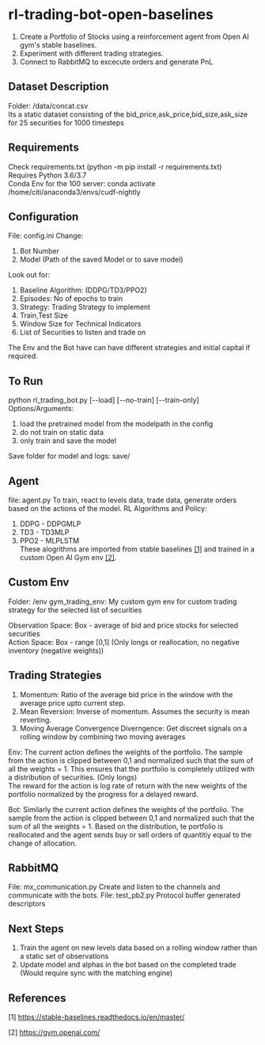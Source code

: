 
# rl-trading-bot-open-baselines
1) Create a Portfolio of Stocks using a reinforcement agent from Open AI gym's stable baselines.
2) Experiment with different trading strategies.
3) Connect to RabbitMQ to excecute orders and generate PnL


## Dataset Description
Folder: /data/concat.csv </br>
Its a static dataset consisting of the bid_price,ask_price,bid_size,ask_size for 25 securities for 1000 timesteps

## Requirements
Check requirements.txt (python -m pip install -r requirements.txt) </br>
Requires Python 3.6/3.7 </br>
Conda Env for the 100 server: conda activate /home/citi/anaconda3/envs/cudf-nightly



## Configuration
File: config.ini
Change:
1) Bot Number
2) Model (Path of the saved Model or to save model)

Look out for:
1) Baseline Algorithm: (DDPG/TD3/PPO2)
2) Episodes: No of epochs to train
3) Strategy: Trading Strategy to implement
4) Train,Test Size
5) Window Size for Technical Indicators
6) List of Securities to listen and trade on

The Env and the Bot have can have different strategies and initial capital if required.


## To Run
python rl_trading_bot.py [--load] [--no-train] [--train-only]
Options/Arguments:
1) load the pretrained model from the modelpath in the config
2) do not train on static data
3) only train and save the model

Save folder for model and logs: save/


## Agent
file: agent.py
To train, react to levels data, trade data, generate orders based on the actions of the model.
RL Algorithms and Policy:
1) DDPG - DDPGMLP 
2) TD3 - TD3MLP
3) PPO2 - MLPLSTM </br>
These alogrithms are imported from stable baselines [[1]](#1) and trained in a custom Open AI Gym env [[2]](#2).

## Custom Env
Folder: /env
gym_trading_env: My custom gym env for custom trading strategy for the selected list of securities

Observation Space: Box - average of bid and price stocks for selected securities </br>
Action Space: Box - range [0,1] (Only longs or reallocation, no negative inventory (negative weights))

## Trading Strategies
1) Momentum: Ratio of the average bid price in the window with the average price upto current step.
2) Mean Reversion: Inverse of momentum. Assumes the security is mean reverting.
3) Moving Average Convergence Diverngence: Get discreet signals on a rolling window by combining two moving averages

Env:
The current action defines the weights of the portfolio. The sample from the action is clipped between 0,1 and normalized such that the sum of all the weights = 1. This ensures that the portfolio is completely utilized with a distribution of securities. (Only longs) </br>
The reward for the action is log rate of return with the new weights of the portfolio normalized by the progress for a delayed reward.

Bot:
Similarly the current action defines the weights of the portfolio. The sample from the action is clipped between 0,1 and normalized such that the sum of all the weights = 1. Based on the distribution, te portfolio is reallocated and the agent sends buy or sell orders of quantitiy equal to the change of allocation.

## RabbitMQ
File: mx_communication.py
Create and listen to the channels and communicate with the bots.
File: test_pb2.py
Protocol buffer generated descriptors

## Next Steps
1) Train the agent on new levels data based on a rolling window rather than a static set of observations
2) Update model and alphas in the bot based on the completed trade (Would require sync with the matching engine)


## References
<a id="1">[1]</a> 
https://stable-baselines.readthedocs.io/en/master/

<a id="2">[2]</a>
https://gym.openai.com/


